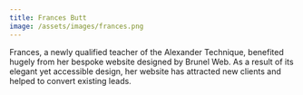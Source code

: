 ```yaml
---
title: Frances Butt
image: /assets/images/frances.png
---
```

Frances, a newly qualified teacher of the Alexander Technique, benefited hugely from her bespoke website designed by Brunel Web. As a result of its elegant yet accessible design, her website has attracted new clients and helped to convert existing leads.
